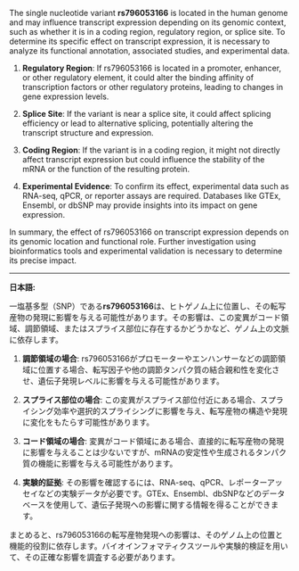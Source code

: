 The single nucleotide variant **rs796053166** is located in the human genome and may influence transcript expression depending on its genomic context, such as whether it is in a coding region, regulatory region, or splice site. To determine its specific effect on transcript expression, it is necessary to analyze its functional annotation, associated studies, and experimental data.

1. **Regulatory Region**: If rs796053166 is located in a promoter, enhancer, or other regulatory element, it could alter the binding affinity of transcription factors or other regulatory proteins, leading to changes in gene expression levels.

2. **Splice Site**: If the variant is near a splice site, it could affect splicing efficiency or lead to alternative splicing, potentially altering the transcript structure and expression.

3. **Coding Region**: If the variant is in a coding region, it might not directly affect transcript expression but could influence the stability of the mRNA or the function of the resulting protein.

4. **Experimental Evidence**: To confirm its effect, experimental data such as RNA-seq, qPCR, or reporter assays are required. Databases like GTEx, Ensembl, or dbSNP may provide insights into its impact on gene expression.

In summary, the effect of rs796053166 on transcript expression depends on its genomic location and functional role. Further investigation using bioinformatics tools and experimental validation is necessary to determine its precise impact.

---

**日本語:**

一塩基多型（SNP）である**rs796053166**は、ヒトゲノム上に位置し、その転写産物の発現に影響を与える可能性があります。その影響は、この変異がコード領域、調節領域、またはスプライス部位に存在するかどうかなど、ゲノム上の文脈に依存します。

1. **調節領域の場合**: rs796053166がプロモーターやエンハンサーなどの調節領域に位置する場合、転写因子や他の調節タンパク質の結合親和性を変化させ、遺伝子発現レベルに影響を与える可能性があります。

2. **スプライス部位の場合**: この変異がスプライス部位付近にある場合、スプライシング効率や選択的スプライシングに影響を与え、転写産物の構造や発現に変化をもたらす可能性があります。

3. **コード領域の場合**: 変異がコード領域にある場合、直接的に転写産物の発現に影響を与えることは少ないですが、mRNAの安定性や生成されるタンパク質の機能に影響を与える可能性があります。

4. **実験的証拠**: その影響を確認するには、RNA-seq、qPCR、レポーターアッセイなどの実験データが必要です。GTEx、Ensembl、dbSNPなどのデータベースを使用して、遺伝子発現への影響に関する情報を得ることができます。

まとめると、rs796053166の転写産物発現への影響は、そのゲノム上の位置と機能的役割に依存します。バイオインフォマティクスツールや実験的検証を用いて、その正確な影響を調査する必要があります。
